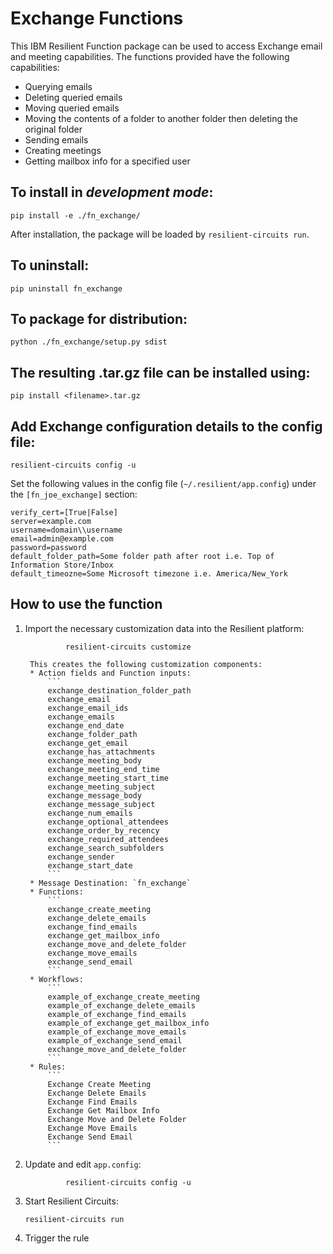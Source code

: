 # Exchange Functions

This IBM Resilient Function package can be used to access Exchange email and meeting capabilities.
The functions provided have the following capabilities:

* Querying emails
* Deleting queried emails
* Moving queried emails
* Moving the contents of a folder to another folder then deleting the original folder
* Sending emails
* Creating meetings
* Getting mailbox info for a specified user

## To install in *development mode*:

    pip install -e ./fn_exchange/

After installation, the package will be loaded by `resilient-circuits run`.


## To uninstall:

    pip uninstall fn_exchange


## To package for distribution:

    python ./fn_exchange/setup.py sdist

## The resulting .tar.gz file can be installed using:

    pip install <filename>.tar.gz

## Add Exchange configuration details to the config file:
    
    resilient-circuits config -u
    
Set the following values in the config file (`~/.resilient/app.config`) under the `[fn_joe_exchange]` section:

```
verify_cert=[True|False]
server=example.com
username=domain\\username
email=admin@example.com
password=password
default_folder_path=Some folder path after root i.e. Top of Information Store/Inbox
default_timeozne=Some Microsoft timezone i.e. America/New_York
```

## How to use the function

1. Import the necessary customization data into the Resilient platform:
                
                resilient-circuits customize
                
        This creates the following customization components:
        * Action fields and Function inputs: 
            ```
            exchange_destination_folder_path
            exchange_email
            exchange_email_ids
            exchange_emails
            exchange_end_date
            exchange_folder_path
            exchange_get_email
            exchange_has_attachments
            exchange_meeting_body
            exchange_meeting_end_time
            exchange_meeting_start_time
            exchange_meeting_subject
            exchange_message_body
            exchange_message_subject
            exchange_num_emails
            exchange_optional_attendees
            exchange_order_by_recency
            exchange_required_attendees
            exchange_search_subfolders
            exchange_sender
            exchange_start_date
            ```
        * Message Destination: `fn_exchange`
        * Functions: 
            ```
            exchange_create_meeting
            exchange_delete_emails
            exchange_find_emails
            exchange_get_mailbox_info
            exchange_move_and_delete_folder
            exchange_move_emails
            exchange_send_email
            ```
        * Workflows:
            ```
            example_of_exchange_create_meeting
            example_of_exchange_delete_emails
            example_of_exchange_find_emails
            example_of_exchange_get_mailbox_info
            example_of_exchange_move_emails
            example_of_exchange_send_email
            exchange_move_and_delete_folder
            ```
        * Rules:
            ```
            Exchange Create Meeting
            Exchange Delete Emails
            Exchange Find Emails
            Exchange Get Mailbox Info
            Exchange Move and Delete Folder
            Exchange Move Emails
            Exchange Send Email
            ```
          
2. Update and edit `app.config`:
                
                resilient-circuits config -u
                
3. Start Resilient Circuits:
    ```
    resilient-circuits run
    ```

4. Trigger the rule
